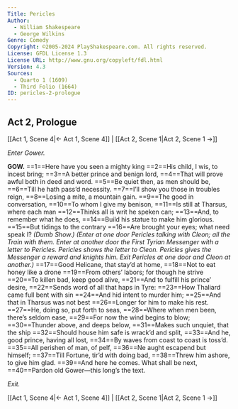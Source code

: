 ```yaml
---
Title: Pericles
Author: 
  - William Shakespeare
  - George Wilkins
Genre: Comedy
Copyright: ©2005-2024 PlayShakespeare.com. All rights reserved.
License: GFDL License 1.3
License URL: http://www.gnu.org/copyleft/fdl.html
Version: 4.3
Sources:
  - Quarto 1 (1609)
  - Third Folio (1664)
ID: pericles-2-prologue
---
```


## Act 2, Prologue
[[Act 1, Scene 4|← Act 1, Scene 4]] | [[Act 2, Scene 1|Act 2, Scene 1 →]]


*Enter Gower.*

**GOW.**
==1==Here have you seen a mighty king
==2==His child, I wis, to incest bring;
==3==A better prince and benign lord,
==4==That will prove awful both in deed and word.
==5==Be quiet then, as men should be,
==6==Till he hath pass’d necessity.
==7==I’ll show you those in troubles reign,
==8==Losing a mite, a mountain gain.
==9==The good in conversation,
==10==To whom I give my benison,
==11==Is still at Tharsus, where each man
==12==Thinks all is writ he speken can;
==13==And, to remember what he does,
==14==Build his statue to make him glorious.
==15==But tidings to the contrary
==16==Are brought your eyes; what need speak I?
*(Dumb Show.)*
*(Enter at one door Pericles talking with Cleon; all the Train with them. Enter at another door the First Tyrian Messenger with a letter to Pericles. Pericles shows the letter to Cleon. Pericles gives the Messenger a reward and knights him. Exit Pericles at one door and Cleon at another.)*
==17==Good Helicane, that stay’d at home,
==18==Not to eat honey like a drone
==19==From others’ labors; for though he strive
==20==To killen bad, keep good alive,
==21==And to fulfill his prince’ desire,
==22==Sends word of all that haps in Tyre:
==23==How Thaliard came full bent with sin
==24==And hid intent to murder him;
==25==And that in Tharsus was not best
==26==Longer for him to make his rest.
==27==He, doing so, put forth to seas,
==28==Where when men been, there’s seldom ease,
==29==For now the wind begins to blow;
==30==Thunder above, and deeps below,
==31==Makes such unquiet, that the ship
==32==Should house him safe is wrack’d and split,
==33==And he, good prince, having all lost,
==34==By waves from coast to coast is toss’d.
==35==All perishen of man, of pelf,
==36==Ne aught escapend but himself;
==37==Till Fortune, tir’d with doing bad,
==38==Threw him ashore, to give him glad.
==39==And here he comes. What shall be next,
==40==Pardon old Gower—this long’s the text.


*Exit.*

[[Act 1, Scene 4|← Act 1, Scene 4]] | [[Act 2, Scene 1|Act 2, Scene 1 →]]